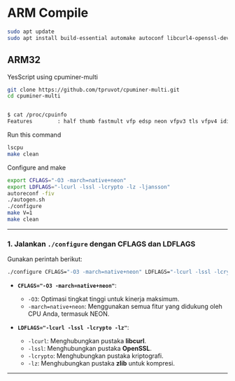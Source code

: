 # ARM Compile

```sh
sudo apt update
sudo apt install build-essential automake autoconf libcurl4-openssl-dev libssl-dev zlib1g-dev libjansson-dev
```

## ARM32

YesScript using cpuminer-multi

```sh
git clone https://github.com/tpruvot/cpuminer-multi.git
cd cpuminer-multi


$ cat /proc/cpuinfo
Features        : half thumb fastmult vfp edsp neon vfpv3 tls vfpv4 idiva idivt vfpd32 lpae evtstrm
```
Run this command
```sh
lscpu
make clean
```

Configure and make

```sh
export CFLAGS="-O3 -march=native+neon"
export LDFLAGS="-lcurl -lssl -lcrypto -lz -ljansson"
autoreconf -fiv
./autogen.sh
./configure
make V=1
make clean
```

---

### **1. Jalankan `./configure` dengan CFLAGS dan LDFLAGS**
Gunakan perintah berikut:
```bash
./configure CFLAGS="-O3 -march=native+neon" LDFLAGS="-lcurl -lssl -lcrypto -lz"
```

- **`CFLAGS="-O3 -march=native+neon"`**:
  - `-O3`: Optimasi tingkat tinggi untuk kinerja maksimum.
  - `-march=native+neon`: Menggunakan semua fitur yang didukung oleh CPU Anda, termasuk NEON.

- **`LDFLAGS="-lcurl -lssl -lcrypto -lz"`**:
  - `-lcurl`: Menghubungkan pustaka **libcurl**.
  - `-lssl`: Menghubungkan pustaka **OpenSSL**.
  - `-lcrypto`: Menghubungkan pustaka kriptografi.
  - `-lz`: Menghubungkan pustaka **zlib** untuk kompresi.

---
